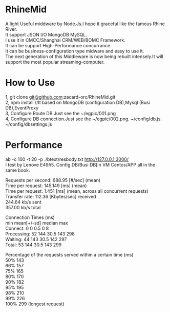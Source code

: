 RhineMid
========

A light Useful middware by Node.Js.I hope it graceful like the famous Rhine River.  
It support JSON I/O  MongoDB  MySQL.   
I use it in CMCC/Shanghai CRM/WEB/BOMC Framework.   
It can be support High-Performance concurrance.  
It can be business-configuration type midware and easy to use it.   
The next generation of this Middleware is now being rebuilt intensely.It will support the most popular streaming-computer.  
 
How to Use  
========  
1, git clone git@github.com:zacard-orc/RhineMid.git    
2, npm install //It based on MongoDB (configuration DB),Mysql (Busi DB),EventProxy    
3, Configure Route DB.Just see the ~/egpic/001.png    
4, Configure DB connection.Just see the ~/egpic/002.png. ~/config/db.js. ~/config/dbsettings.js    


Performance  
========  
ab -c 100 -t 20 -p ./btext/resbody.txt http://127.0.0.1:3000/                          
I test by Lenove E49/i5. Config DB/Busi DB[in VM Centos/APP all in the same book.      
                                                                                     
Requests per second:    688.95 [#/sec] (mean)                                         
Time per request:       145.149 [ms] (mean)                                           
Time per request:       1.451 [ms] (mean, across all concurrent requests)             
Transfer rate:          112.36 [Kbytes/sec] received                                  
                        244.64 kb/s sent                                              
                        357.00 kb/s total                                             
                                                                                     
Connection Times (ms)                                                                 
              min  mean[+/-sd] median   max                                           
Connect:        0    0   0.5      0       8                                           
Processing:    52  144  30.5    143     298                                          
Waiting:       44  143  30.5    142     297                                          
Total:         53  144  30.5    143     299                                          
                                                                                     
Percentage of the requests served within a certain time (ms)                          
  50%    143                                                                         
  66%    157                                                                         
  75%    165                                                                         
  80%    170                                                                         
  90%    182                                                                         
  95%    195                                                                         
  98%    210                                                                         
  99%    226                                                                         
 100%    299 (longest request)                                                       